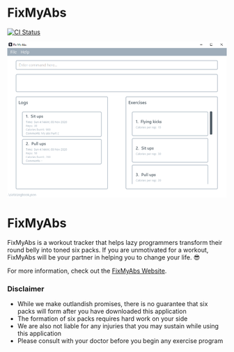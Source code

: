# FixMyAbs

[![CI Status](https://github.com/se-edu/addressbook-level3/workflows/Java%20CI/badge.svg)](https://github.com/AY2021S1-CS2103-F10-3/tp/actions)

![Ui](docs/images/screenshots/v1.4homescreen.png)

# FixMyAbs

FixMyAbs is a workout tracker that helps lazy programmers transform their round belly into toned six packs. If you are unmotivated for a workout, FixMyAbs will be your partner in helping you to change your life. 😎


For more information, check out the [FixMyAbs Website](https://ay2021s1-cs2103-f10-3.github.io/tp).


### Disclaimer

* While we make outlandish promises, there is no guarantee that six packs will form after you have downloaded this application
* The formation of six packs requires hard work on your side
* We are also not liable for any injuries that you may sustain while using this application
* Please consult with your doctor before you begin any exercise program